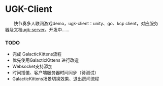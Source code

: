 # UGK-Client

&emsp;&emsp;快节奏多人联网游戏demo，ugk-client：unity、go、kcp client，对应服务器及文档[ugk-server](https://github.com/jzyong/ugk-server)。开发中......




### TODO
* 完成 GalacticKittens流程
* 优先使用GalacticKittens 进行改造
* Websocket支持添加 
* 时间插值、客户端服务器时间同步（待测试）
* GalacticKittens场景切换效果、退出房间流程